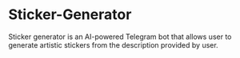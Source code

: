 # Sticker-Generator
Sticker generator is an AI-powered Telegram bot that allows user to generate artistic stickers from the description provided by user. 

